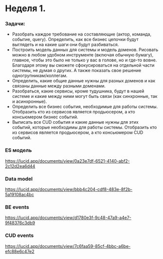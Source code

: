 # Неделя 1.

### Задачи:
- Разобрать каждое требование на составляющие (актор, команда, событие, query). Определить, как все бизнес цепочки будут выглядеть и на какие шаги они будут разбиваться.
- Построить модель данных для системы и модель доменов. Рисовать можно в любом удобном инструменте (включая обычную бумагу), главное, чтобы это было не только у вас в голове, но и где-то вовне. Благодаря этому вы сможете сфокусироваться на отдельной части системы, не думая о других. А также показать свое решение одногрупникам/коллегам.
- Определить, какие общие данные нужны для разных доменов и как связаны данные между разными доменами.
- Разобраться, какие сервисы, кроме тудушника, будут в нашей системе и какие между ними могут быть связи (как синхронные, так и асинхронные).
- Определить все бизнес события, необходимые для работы системы. Отобразить кто из сервисов является продьюсером, а кто консьюмером бизнес событий.
- Выписать все CUD события и какие данные нужны для этих событий, которые необходимы для работы системы. Отобразить кто из сервисов является продьюсером, а кто консьюмером CUD событий.


### ES модель
https://lucid.app/documents/view/0a23e7df-6521-4140-abf2-2c12d2ea6d44


### Data model
https://lucid.app/documents/view/bbb4c204-cdf8-483e-8f2b-5a19108ac4bc


### BE events
https://lucid.app/documents/view/d1780e3f-9c48-47a9-a4e7-9f48376c3db9

### CUD events
https://lucid.app/documents/view/7c6faa59-85cf-4bbc-a6be-efc88e6c47e2
